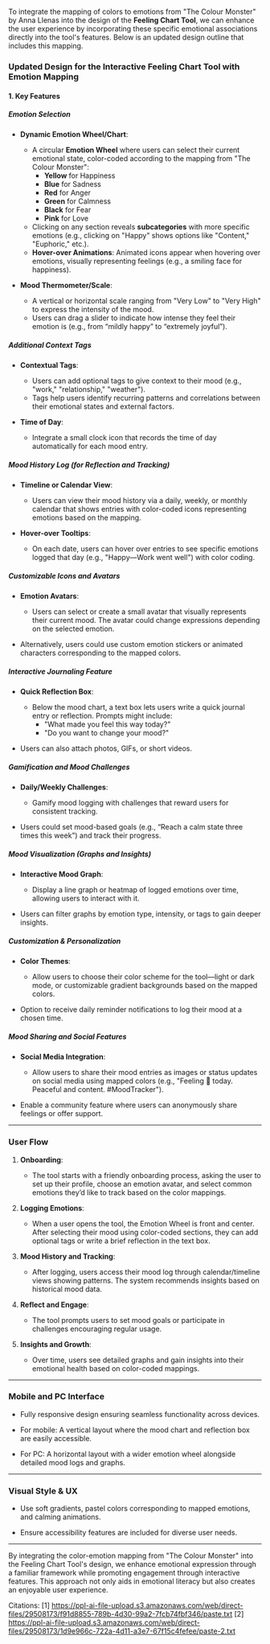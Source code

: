 To integrate the mapping of colors to emotions from "The Colour Monster" by Anna Llenas into the design of the **Feeling Chart Tool**, we can enhance the user experience by incorporating these specific emotional associations directly into the tool's features. Below is an updated design outline that includes this mapping.

### **Updated Design for the Interactive Feeling Chart Tool with Emotion Mapping**

#### **1. Key Features**

##### **Emotion Selection**
- **Dynamic Emotion Wheel/Chart**:
  - A circular **Emotion Wheel** where users can select their current emotional state, color-coded according to the mapping from "The Colour Monster":
    - **Yellow** for Happiness
    - **Blue** for Sadness
    - **Red** for Anger
    - **Green** for Calmness
    - **Black** for Fear
    - **Pink** for Love
  - Clicking on any section reveals **subcategories** with more specific emotions (e.g., clicking on "Happy" shows options like "Content," "Euphoric," etc.).
  - **Hover-over Animations**: Animated icons appear when hovering over emotions, visually representing feelings (e.g., a smiling face for happiness).

- **Mood Thermometer/Scale**:
  - A vertical or horizontal scale ranging from "Very Low" to "Very High" to express the intensity of the mood.
  - Users can drag a slider to indicate how intense they feel their emotion is (e.g., from “mildly happy” to “extremely joyful”).

##### **Additional Context Tags**
- **Contextual Tags**:
  - Users can add optional tags to give context to their mood (e.g., "work," "relationship," "weather").
  - Tags help users identify recurring patterns and correlations between their emotional states and external factors.
  
- **Time of Day**:
  - Integrate a small clock icon that records the time of day automatically for each mood entry.

##### **Mood History Log (for Reflection and Tracking)**
- **Timeline or Calendar View**:
  - Users can view their mood history via a daily, weekly, or monthly calendar that shows entries with color-coded icons representing emotions based on the mapping.
  
- **Hover-over Tooltips**:
  - On each date, users can hover over entries to see specific emotions logged that day (e.g., "Happy—Work went well") with color coding.

##### **Customizable Icons and Avatars**
- **Emotion Avatars**:
  - Users can select or create a small avatar that visually represents their current mood. The avatar could change expressions depending on the selected emotion.
  
- Alternatively, users could use custom emotion stickers or animated characters corresponding to the mapped colors.

##### **Interactive Journaling Feature**
- **Quick Reflection Box**:
  - Below the mood chart, a text box lets users write a quick journal entry or reflection. Prompts might include:
    - "What made you feel this way today?"
    - "Do you want to change your mood?"
  
- Users can also attach photos, GIFs, or short videos.

##### **Gamification and Mood Challenges**
- **Daily/Weekly Challenges**:
  - Gamify mood logging with challenges that reward users for consistent tracking.
  
- Users could set mood-based goals (e.g., “Reach a calm state three times this week”) and track their progress.

##### **Mood Visualization (Graphs and Insights)**
- **Interactive Mood Graph**:
  - Display a line graph or heatmap of logged emotions over time, allowing users to interact with it.
  
- Users can filter graphs by emotion type, intensity, or tags to gain deeper insights.

##### **Customization & Personalization**
- **Color Themes**:
  - Allow users to choose their color scheme for the tool—light or dark mode, or customizable gradient backgrounds based on the mapped colors.
  
- Option to receive daily reminder notifications to log their mood at a chosen time.

##### **Mood Sharing and Social Features**
- **Social Media Integration**:
  - Allow users to share their mood entries as images or status updates on social media using mapped colors (e.g., "Feeling 🌸 today. Peaceful and content. #MoodTracker").
  
- Enable a community feature where users can anonymously share feelings or offer support.

---

### **User Flow**

1. **Onboarding**:
   - The tool starts with a friendly onboarding process, asking the user to set up their profile, choose an emotion avatar, and select common emotions they’d like to track based on the color mappings.

2. **Logging Emotions**:
   - When a user opens the tool, the Emotion Wheel is front and center. After selecting their mood using color-coded sections, they can add optional tags or write a brief reflection in the text box.

3. **Mood History and Tracking**:
   - After logging, users access their mood log through calendar/timeline views showing patterns. The system recommends insights based on historical mood data.

4. **Reflect and Engage**:
   - The tool prompts users to set mood goals or participate in challenges encouraging regular usage.

5. **Insights and Growth**:
   - Over time, users see detailed graphs and gain insights into their emotional health based on color-coded mappings.

---

### **Mobile and PC Interface**

- Fully responsive design ensuring seamless functionality across devices.
  
- For mobile: A vertical layout where the mood chart and reflection box are easily accessible.
  
- For PC: A horizontal layout with a wider emotion wheel alongside detailed mood logs and graphs.

---

### **Visual Style & UX**

- Use soft gradients, pastel colors corresponding to mapped emotions, and calming animations.
  
- Ensure accessibility features are included for diverse user needs.

---

By integrating the color-emotion mapping from "The Colour Monster" into the Feeling Chart Tool's design, we enhance emotional expression through a familiar framework while promoting engagement through interactive features. This approach not only aids in emotional literacy but also creates an enjoyable user experience.

Citations:
[1] https://ppl-ai-file-upload.s3.amazonaws.com/web/direct-files/29508173/f91d8855-789b-4d30-99a2-7fcb74fbf346/paste.txt
[2] https://ppl-ai-file-upload.s3.amazonaws.com/web/direct-files/29508173/1d9e966c-722a-4d11-a3e7-67f15c4fefee/paste-2.txt
